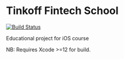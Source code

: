 # Tinkoff Fintech School 

[![Build Status](https://travis-ci.org/givehighfive/TFS-Chat.svg?branch=homework-14)](https://travis-ci.org/givehighfive/TFS-Chat)

Educational project for iOS course 

NB: Requires Xcode >=12 for build.
